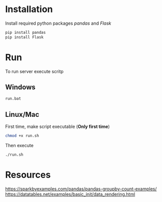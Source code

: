 # Installation
Install required python packages *pandas* and *Flask*
```bash
pip install pandas
pip install Flask
```

# Run
To run server execute scritp

## Windows
```cmd
run.bat
```

## Linux/Mac
First time, make script executable (**Only first time**)
```bash
chmod +x run.sh
```
Then execute
```bash
./run.sh
```

# Resources
https://sparkbyexamples.com/pandas/pandas-groupby-count-examples/
https://datatables.net/examples/basic_init/data_rendering.html